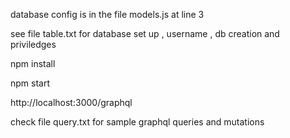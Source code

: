 database config is in the file models.js at line 3

see file table.txt for database set up , username , db creation and priviledges

npm install

npm start

http://localhost:3000/graphql

check file query.txt for sample graphql queries and mutations